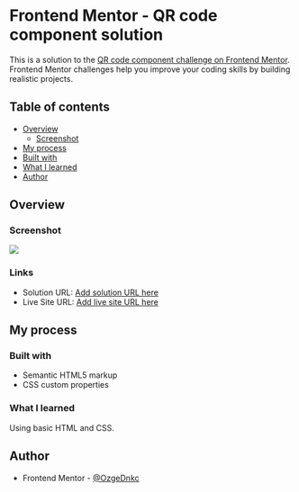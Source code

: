 # Frontend Mentor - QR code component solution

This is a solution to the [QR code component challenge on Frontend Mentor](https://www.frontendmentor.io/challenges/qr-code-component-iux_sIO_H). Frontend Mentor challenges help you improve your coding skills by building realistic projects. 

## Table of contents

- [Overview](#overview)
  - [Screenshot](#screenshot)
 -  [My process](#my-process)
  - [Built with](#built-with)
  - [What I learned](#what-i-learned)
 - [Author](#author)

## Overview

### Screenshot

![](https://www.linkpicture.com/q/QRCode-screenshot.png)

### Links

- Solution URL: [Add solution URL here](https://your-solution-url.com)
- Live Site URL: [Add live site URL here](https://your-live-site-url.com)

## My process

### Built with

- Semantic HTML5 markup
- CSS custom properties

### What I learned
Using basic HTML and CSS.

## Author

- Frontend Mentor - [@OzgeDnkc](https://www.frontendmentor.io/profile/OzgeDnkc)


